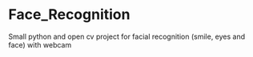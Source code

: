 # Face_Recognition
Small python and open cv project for facial recognition (smile, eyes and face) with webcam
